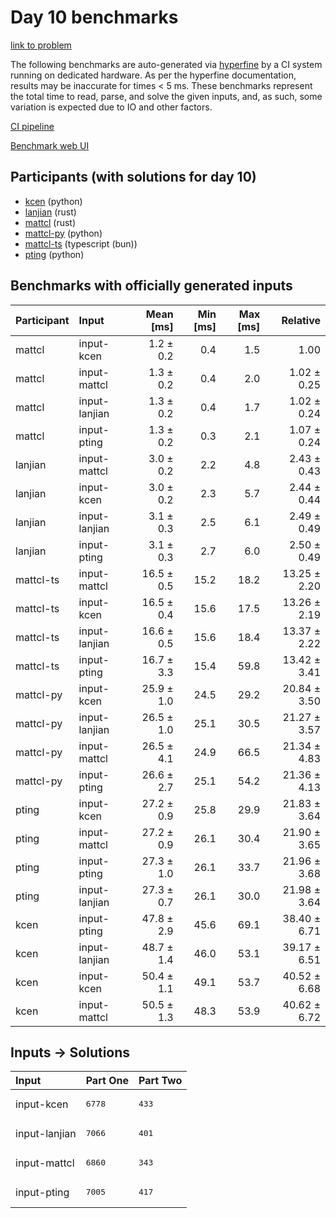 # Day 10 benchmarks

[link to problem](https://adventofcode.com/2023/day/10)

The following benchmarks are auto-generated via
[hyperfine](https://github.com/sharkdp/hyperfine) by a CI system running on
dedicated hardware. As per the hyperfine documentation, results may be
inaccurate for times < 5 ms. These benchmarks represent the total time to read,
parse, and solve the given inputs, and, as such, some variation is expected due
to IO and other factors.

[CI pipeline](http://ci.papercode.net:8080/teams/main/pipelines/aoc2023)

[Benchmark web UI](https://aoc.ancalagon.black)


## Participants (with solutions for day 10)

- [kcen](https://github.com/kcen/aoc2023) (python)
- [lanjian](https://github.com/lanjian/aoc-2023) (rust)
- [mattcl](https://github.com/mattcl/aoc2023) (rust)
- [mattcl-py](https://github.com/mattcl/aoc2023-py) (python)
- [mattcl-ts](https://github.com/mattcl/aoc2023-js) (typescript (bun))
- [pting](https://github.com/pting/aoc2023) (python)


## Benchmarks with officially generated inputs

| Participant | Input | Mean [ms] | Min [ms] | Max [ms] | Relative |
|:---|:---|---:|---:|---:|---:|
| mattcl | input-kcen | 1.2 ± 0.2 | 0.4 | 1.5 | 1.00 |
| mattcl | input-mattcl | 1.3 ± 0.2 | 0.4 | 2.0 | 1.02 ± 0.25 |
| mattcl | input-lanjian | 1.3 ± 0.2 | 0.4 | 1.7 | 1.02 ± 0.24 |
| mattcl | input-pting | 1.3 ± 0.2 | 0.3 | 2.1 | 1.07 ± 0.24 |
| lanjian | input-mattcl | 3.0 ± 0.2 | 2.2 | 4.8 | 2.43 ± 0.43 |
| lanjian | input-kcen | 3.0 ± 0.2 | 2.3 | 5.7 | 2.44 ± 0.44 |
| lanjian | input-lanjian | 3.1 ± 0.3 | 2.5 | 6.1 | 2.49 ± 0.49 |
| lanjian | input-pting | 3.1 ± 0.3 | 2.7 | 6.0 | 2.50 ± 0.49 |
| mattcl-ts | input-mattcl | 16.5 ± 0.5 | 15.2 | 18.2 | 13.25 ± 2.20 |
| mattcl-ts | input-kcen | 16.5 ± 0.4 | 15.6 | 17.5 | 13.26 ± 2.19 |
| mattcl-ts | input-lanjian | 16.6 ± 0.5 | 15.6 | 18.4 | 13.37 ± 2.22 |
| mattcl-ts | input-pting | 16.7 ± 3.3 | 15.4 | 59.8 | 13.42 ± 3.41 |
| mattcl-py | input-kcen | 25.9 ± 1.0 | 24.5 | 29.2 | 20.84 ± 3.50 |
| mattcl-py | input-lanjian | 26.5 ± 1.0 | 25.1 | 30.5 | 21.27 ± 3.57 |
| mattcl-py | input-mattcl | 26.5 ± 4.1 | 24.9 | 66.5 | 21.34 ± 4.83 |
| mattcl-py | input-pting | 26.6 ± 2.7 | 25.1 | 54.2 | 21.36 ± 4.13 |
| pting | input-kcen | 27.2 ± 0.9 | 25.8 | 29.9 | 21.83 ± 3.64 |
| pting | input-mattcl | 27.2 ± 0.9 | 26.1 | 30.4 | 21.90 ± 3.65 |
| pting | input-pting | 27.3 ± 1.0 | 26.1 | 33.7 | 21.96 ± 3.68 |
| pting | input-lanjian | 27.3 ± 0.7 | 26.1 | 30.0 | 21.98 ± 3.64 |
| kcen | input-pting | 47.8 ± 2.9 | 45.6 | 69.1 | 38.40 ± 6.71 |
| kcen | input-lanjian | 48.7 ± 1.4 | 46.0 | 53.1 | 39.17 ± 6.51 |
| kcen | input-kcen | 50.4 ± 1.1 | 49.1 | 53.7 | 40.52 ± 6.68 |
| kcen | input-mattcl | 50.5 ± 1.3 | 48.3 | 53.9 | 40.62 ± 6.72 |


## Inputs -> Solutions

| Input | Part One | Part Two |
|:---|:---|:---|
|input-kcen|<pre>6778</pre>|<pre>433</pre>|
|input-lanjian|<pre>7066</pre>|<pre>401</pre>|
|input-mattcl|<pre>6860</pre>|<pre>343</pre>|
|input-pting|<pre>7005</pre>|<pre>417</pre>|